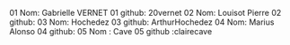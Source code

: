 01 Nom: Gabrielle VERNET
01 github: 20vernet
02 Nom: Louisot Pierre
02 github:
03 Nom: Hochedez
03 github: ArthurHochedez
04 Nom: Marius Alonso
04 github:
05 Nom : Cave
05 github :clairecave
